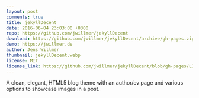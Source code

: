 ```yaml
---
layout: post
comments: true
title: jekyllDecent
date: 2016-06-04 23:03:00 +0300
repo: https://github.com/jwillmer/jekyllDecent
download: https://github.com/jwillmer/jekyllDecent/archive/gh-pages.zip
demo: https://jwillmer.de
author: Jens Willmer
thumbnail: jekyllDecent.webp
license: MIT
license_link: https://github.com/jwillmer/jekyllDecent/blob/gh-pages/LICENSE
---
```


A clean, elegant, HTML5 blog theme with an author/cv page and various options to showcase images in a post.
